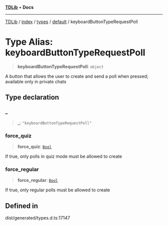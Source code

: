 [**TDLib**](../../../../../../README.md) • **Docs**

***

[TDLib](../../../../../../modules.md) / [index](../../../../../README.md) / [types](../../../README.md) / [default](../README.md) / keyboardButtonTypeRequestPoll

# Type Alias: keyboardButtonTypeRequestPoll

> **keyboardButtonTypeRequestPoll**: `object`

A button that allows the user to create and send a poll when pressed; available only in private chats

## Type declaration

### \_

> **\_**: `"keyboardButtonTypeRequestPoll"`

### force\_quiz

> **force\_quiz**: [`Bool`](Bool.md)

If true, only polls in quiz mode must be allowed to create

### force\_regular

> **force\_regular**: [`Bool`](Bool.md)

If true, only regular polls must be allowed to create

## Defined in

dist/generated/types.d.ts:17147
